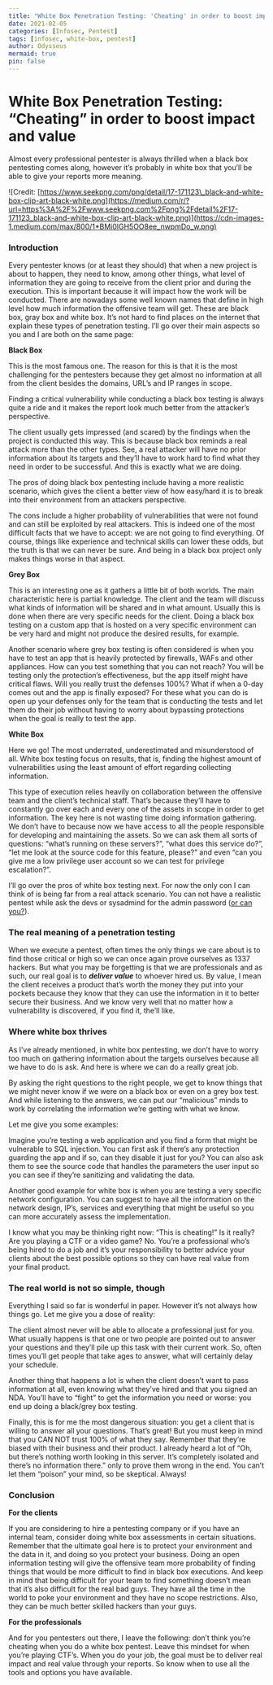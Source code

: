 ```yaml
---
title: "White Box Penetration Testing: 'Cheating' in order to boost impact and value"
date: 2021-02-05
categories: [Infosec, Pentest]
tags: [infosec, white-box, pentest]
author: Odysseus
mermaid: true
pin: false
---
```


# White Box Penetration Testing: “Cheating” in order to boost impact and value

Almost every professional pentester is always thrilled when a black box pentesting comes along, however it’s probably in white box that you’ll be able to give your reports more meaning.

![Credit: [https://www.seekpng.com/png/detail/17-171123\_black-and-white-box-clip-art-black-white.png](https://medium.com/r/?url=https%3A%2F%2Fwww.seekpng.com%2Fpng%2Fdetail%2F17-171123_black-and-white-box-clip-art-black-white.png)](https://cdn-images-1.medium.com/max/800/1*BMi0lGH5OO8ee_nwpmDo_w.png)

### Introduction

Every pentester knows (or at least they should) that when a new project is about to happen, they need to know, among other things, what level of information they are going to receive from the client prior and during the execution. This is important because it will impact how the work will be conducted. There are nowadays some well known names that define in high level how much information the offensive team will get. These are black box, gray box and white box. It’s not hard to find places on the internet that explain these types of penetration testing. I’ll go over their main aspects so you and I are both on the same page:

**Black Box**

This is the most famous one. The reason for this is that it is the most challenging for the pentesters because they get almost no information at all from the client besides the domains, URL’s and IP ranges in scope.

Finding a critical vulnerability while conducting a black box testing is always quite a ride and it makes the report look much better from the attacker’s perspective.

The client usually gets impressed (and scared) by the findings when the project is conducted this way. This is because black box reminds a real attack more than the other types. See, a real attacker will have no prior information about its targets and they’ll have to work hard to find what they need in order to be successful. And this is exactly what we are doing.

The pros of doing black box pentesting include having a more realistic scenario, which gives the client a better view of how easy/hard it is to break into their environment from an attackers perspective.

The cons include a higher probability of vulnerabilities that were not found and can still be exploited by real attackers. This is indeed one of the most difficult facts that we have to accept: we are not going to find everything. Of course, things like experience and technical skills can lower these odds, but the truth is that we can never be sure. And being in a black box project only makes things worse in that aspect.

**Grey Box**

This is an interesting one as it gathers a little bit of both worlds. The main characteristic here is partial knowledge. The client and the team will discuss what kinds of information will be shared and in what amount. Usually this is done when there are very specific needs for the client. Doing a black box testing on a custom app that is hosted on a very specific environment can be very hard and might not produce the desired results, for example.

Another scenario where grey box testing is often considered is when you have to test an app that is heavily protected by firewalls, WAFs and other appliances. How can you test something that you can not reach? You will be testing only the protection’s effectiveness, but the app itself might have critical flaws. Will you really trust the defenses 100%? What if when a 0-day comes out and the app is finally exposed? For these what you can do is open up your defenses only for the team that is conducting the tests and let them do their job without having to worry about bypassing protections when the goal is really to test the app.

**White Box**

Here we go! The most underrated, underestimated and misunderstood of all. White box testing focus on results, that is, finding the highest amount of vulnerabilities using the least amount of effort regarding collecting information.

This type of execution relies heavily on collaboration between the offensive team and the client’s technical staff. That’s because they’ll have to constantly go over each and every one of the assets in scope in order to get information. The key here is not wasting time doing information gathering. We don’t have to because now we have access to all the people responsible for developing and maintaining the assets. So we can ask them all sorts of questions: “what’s running on these servers?”, “what does this service do?”, “let me look at the source code for this feature, please?” and even “can you give me a low privilege user account so we can test for privilege escalation?”.

I’ll go over the pros of white box testing next. For now the only con I can think of is being far from a real attack scenario. You can not have a realistic pentest while ask the devs or sysadmind for the admin password ([or can you?](https://medium.com/r/?url=https%3A%2F%2Fwww.social-engineer.org%2F)).

### The real meaning of a penetration testing

When we execute a pentest, often times the only things we care about is to find those critical or high so we can once again prove ourselves as 1337 hackers. But what you may be forgetting is that we are professionals and as such, our real goal is to **_deliver value_** to whoever hired us. By value, I mean the client receives a product that’s worth the money they put into your pockets because they know that they can use the information in it to better secure their business. And we know very well that no matter how a vulnerability is discovered, if you find it, the’ll like.

### Where white box thrives

As I’ve already mentioned, in white box pentesting, we don’t have to worry too much on gathering information about the targets ourselves because all we have to do is ask. And here is where we can do a really great job.

By asking the right questions to the right people, we get to know things that we might never know if we were on a black box or even on a grey box test. And while listening to the answers, we can put our “malicious” minds to work by correlating the information we’re getting with what we know.

Let me give you some examples:

Imagine you’re testing a web application and you find a form that might be vulnerable to SQL injection. You can first ask if there’s any protection guarding the app and if so, can they disable it just for you? You can also ask them to see the source code that handles the parameters the user input so you can see if they’re sanitizing and validating the data.

Another good example for white box is when you are testing a very specific network configuration. You can suggest to have all the information on the network design, IP’s, services and everything that might be useful so you can more accurately assess the implementation.

I know what you may be thinking right now: “This is cheating!” Is it really? Are you playing a CTF or a video game? No. You’re a professional who’s being hired to do a job and it’s your responsibility to better advice your clients about the best possible options so they can have real value from your final product.

### The real world is not so simple, though

Everything I said so far is wonderful in paper. However it’s not always how things go. Let me give you a dose of reality:

The client almost never will be able to allocate a professional just for you. What usually happens is that one or two people are pointed out to answer your questions and they’ll pile up this task with their current work. So, often times you’ll get people that take ages to answer, what will certainly delay your schedule.

Another thing that happens a lot is when the client doesn’t want to pass information at all, even knowing what they’ve hired and that you signed an NDA. You’ll have to “fight” to get the information you need or worse: you end up doing a black/grey box testing.

Finally, this is for me the most dangerous situation: you get a client that is willing to answer all your questions. That’s great! But you must keep in mind that you CAN NOT trust 100% of what they say. Remember that they’re biased with their business and their product. I already heard a lot of “Oh, but there’s nothing worth looking in this server. It’s completely isolated and there’s no information there.” only to prove them wrong in the end. You can’t let them “poison” your mind, so be skeptical. Always!

### Conclusion

**For the clients**

If you are considering to hire a pentesting company or if you have an internal team, consider doing white box assessments in certain situations. Remember that the ultimate goal here is to protect your environment and the data in it, and doing so you protect your business. Doing an open information testing will give the offensive team more probability of finding things that would be more difficult to find in black box executions. And keep in mind that being difficult for your team to find something doesn’t mean that it’s also difficult for the real bad guys. They have all the time in the world to poke your environment and they have no scope restrictions. Also, they can be much better skilled hackers than your guys.

**For the professionals**

And for you pentesters out there, I leave the following: don’t think you’re cheating when you do a white box pentest. Leave this mindset for when you’re playing CTF’s. When you do your job, the goal must be to deliver real impact and real value through your reports. So know when to use all the tools and options you have available.